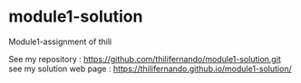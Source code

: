 # module1-solution
Module1-assignment of thili

See my repository : https://github.com/thilifernando/module1-solution.git
see my solution web page : https://thilifernando.github.io/module1-solution/
